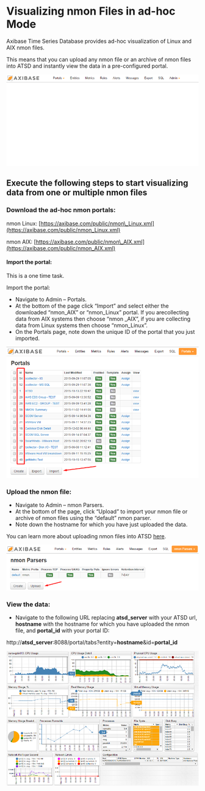 # Visualizing nmon Files in ad-hoc Mode

Axibase Time Series Database provides ad-hoc visualization of Linux and AIX nmon files.

This means that you can upload any nmon file or an archive of nmon files into ATSD and instantly view the data in a pre-configured portal.

![](images/nmon_adhoc_process.gif "nmon_adhoc_process")

## Execute the following steps to start visualizing data from one or multiple nmon files

### Download the ad-hoc nmon portals:

nmon Linux:
[https://axibase.com/public/nmon\_Linux.xml](https://axibase.com/public/nmon_Linux.xml)

nmon AIX:
[https://axibase.com/public/nmon\_AIX.xml](https://axibase.com/public/nmon_AIX.xml)

#### Import the portal:

This is a one time task.

Import the portal:

- Navigate to Admin – Portals.
- At the bottom of the page click “Import” and select either the downloaded “nmon\_AIX” or “nmon\_Linux” portal. If you arecollecting data from AIX systems then choose “nmon \_AIX”, if you are collecting data from Linux systems then choose “nmon\_Linux”.
- On the Portals page, note down the unique ID of the portal that you just imported.

![portals\_import](images/portals_import.png)

###  Upload the nmon file:

-   Navigate to Admin – nmon Parsers.
-   At the bottom of the page, click “Upload” to import your nmon file
    or archive of nmon files using the “default” nmon parser.
-   Note down the hostname for which you have just uploaded the data.

You can learn more about uploading nmon files into ATSD
[here](http://axibase.com/products/axibase-time-series-database/writing-data/nmon/file-upload/).

![](images/nmon_upload1.png "nmon_upload")

### View the data:

-   Navigate to the following URL replacing **atsd\_server** with your
    ATSD url, **hostname** with the hostname for which you have uploaded
    the nmon file, and **portal\_id** with your portal ID:

http://**atsd\_server**:8088/portal/tabs?entity=**hostname**&id=**portal\_id**

![](images/AIX_nmon_portal1.png "AIX_nmon_portal")